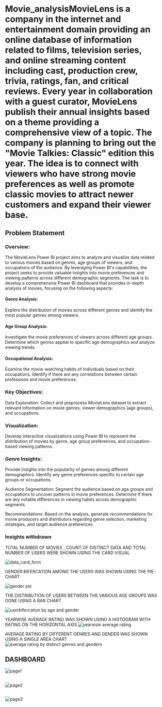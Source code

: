 # Movie_analysisMovieLens is a company in the internet and entertainment domain providing an online database of information related to films, television series, and online streaming content including cast, production crew, trivia, ratings, fan, and critical reviews. Every year in collaboration with a guest curator, MovieLens publish their annual insights based on a theme providing a comprehensive view of a topic. The company is planning to bring out the "Movie Talkies: Classic" edition this year. The idea is to connect with viewers who have strong movie preferences as well as promote classic movies to attract newer customers and expand their viewer base.
## Problem Statement
### Overview:
The MovieLens Power BI project aims to analyze and visualize data related to various movies based on genres, age groups of viewers, and occupations of the audience. By leveraging Power BI's capabilities, the project seeks to provide valuable insights into movie preferences and viewing patterns across different demographic segments.
The task is to develop a comprehensive Power BI dashboard that provides in-depth analysis of movies, focusing on the following aspects:

#### Genre Analysis:
 Explore the distribution of movies across different genres and identify the most popular genres among viewers.

#### Age Group Analysis: 
Investigate the movie preferences of viewers across different age groups. Determine which genres appeal to specific age demographics and analyze viewing trends.

#### Occupational Analysis: 
Examine the movie-watching habits of individuals based on their occupations. Identify if there are any correlations between certain professions and movie preferences.

### Key Objectives:

Data Exploration: Collect and preprocess MovieLens dataset to extract relevant information on movie genres, viewer demographics (age groups), and occupations.

### Visualization:
 Develop interactive visualizations using Power BI to represent the distribution of movies by genre, age group preferences, and occupation-based viewing patterns.

### Genre Insights: 
Provide insights into the popularity of genres among different demographics. Identify any genre preferences specific to certain age groups or occupations.

Audience Segmentation: Segment the audience based on age groups and occupations to uncover patterns in movie preferences. Determine if there are any notable differences in viewing habits across demographic segments.

Recommendations: Based on the analysis, generate recommendations for movie producers and distributors regarding genre selection, marketing strategies, and target audience preferences

### Insights withdrawn
TOTAL NUMBER OF MOVIES , COUNT OF DISTINCT DATA AND TOTAL NUMBER OF USERS WERE SHOWN USING THE CARD VISUAL 

![data_card_form](https://github.com/shivaKhanna/movie_insights/assets/124531586/f3d3cdb3-c0b4-44a5-b765-6e111491b5e8)

GENDER BIFERCATION AMONG THE USERS WAS SHOWN USING THE PIE-CHART

![gender pie](https://github.com/shivaKhanna/movie_insights/assets/124531586/17713b9d-9315-4722-944d-53c1bb137aec)

THE DISTRIBUTION OF USERS BETWEEN THE VARIOUS AGE GROUPS WAS DONE USING A BAR CHART 

![userbifercation by age and gender](https://github.com/shivaKhanna/movie_insights/assets/124531586/01617768-fba5-4b95-ac1f-ea06a5a842cd)

YEARWISE AVERAGE RATING WAS SHOWN USING A HISTOGRAM WITH RATING ON THE HORIZONTAL AXIS
![yearwsie average rating](https://github.com/shivaKhanna/movie_insights/assets/124531586/1fe53df8-4fa6-4908-93eb-2e3fc77ec3a8)

AVERAGE RATING BY DIFFERENT GENRES AND GENDER WAS SHOWN USING A SINGLE AREA CHART
![average rating by distinct genres and genders](https://github.com/shivaKhanna/movie_insights/assets/124531586/70e3cf86-0433-4ae2-bddc-3cc08db30ddc)

## DASHBOARD

![page1](https://github.com/shivaKhanna/movie_insights/assets/124531586/948b4491-a153-4f2e-bdb2-ad22fadb3d74)

## 

![page2](https://github.com/shivaKhanna/movie_insights/assets/124531586/8fb80fd3-77e2-46a5-aa72-8b2229c7a089)

## 

![page3](https://github.com/shivaKhanna/movie_insights/assets/124531586/862d5a6c-1cb4-494c-8534-9c765e097f9b)

## 
